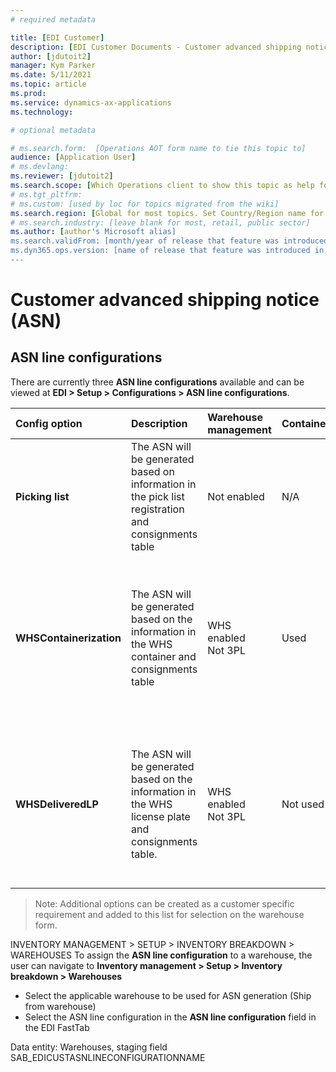 ```yaml
---
# required metadata

title: [EDI Customer]
description: [EDI Customer Documents - Customer advanced shipping notice]
author: [jdutoit2]
manager: Kym Parker
ms.date: 5/11/2021
ms.topic: article
ms.prod: 
ms.service: dynamics-ax-applications
ms.technology: 

# optional metadata

# ms.search.form:  [Operations AOT form name to tie this topic to]
audience: [Application User]
# ms.devlang: 
ms.reviewer: [jdutoit2]
ms.search.scope: [Which Operations client to show this topic as help for, to be set by content strategist, see list here: https://microsoft.sharepoint.com/teams/DynDoc/_layouts/15/WopiFrame.aspx?sourcedoc={23419e1c-eb64-42e9-aa9b-79875b428718}&action=edit&wd=target%28Core%20Dynamics%20AX%20CP%20requirements%2Eone%7C4CC185C0%2DEFAA%2D42CD%2D94B9%2D8F2A45E7F61A%2FVersions%20list%20for%20docs%20topics%7CC14BE630%2D5151%2D49D6%2D8305%2D554B5084593C%2F%29]
# ms.tgt_pltfrm: 
# ms.custom: [used by loc for topics migrated from the wiki]
ms.search.region: [Global for most topics. Set Country/Region name for localizations]
# ms.search.industry: [leave blank for most, retail, public sector]
ms.author: [author's Microsoft alias]
ms.search.validFrom: [month/year of release that feature was introduced in, in format yyyy-mm-dd]
ms.dyn365.ops.version: [name of release that feature was introduced in, see list here: https://microsoft.sharepoint.com/teams/DynDoc/_layouts/15/WopiFrame.aspx?sourcedoc={23419e1c-eb64-42e9-aa9b-79875b428718}&action=edit&wd=target%28Core%20Dynamics%20AX%20CP%20requirements%2Eone%7C4CC185C0%2DEFAA%2D42CD%2D94B9%2D8F2A45E7F61A%2FVersions%20list%20for%20docs%20topics%7CC14BE630%2D5151%2D49D6%2D8305%2D554B5084593C%2F%29]
---
```


# Customer advanced shipping notice (ASN)

## ASN line configurations
There are currently three **ASN line configurations** available and can be viewed at **EDI > Setup > Configurations > ASN line configurations**.

Config option       |	Description	            | Warehouse management	    | Containerization	    | Note
:--                 |:--                      |:--                        |:--                    |:--
**Picking list**    |	The ASN will be generated based on information in the pick list registration and consignments table	| Not enabled	 | N/A	| The SSCC should be populated for each line of the picking list registration
**WHSContainerization** |	The ASN will be generated based on the information in the WHS container and consignments table | WHS enabled <br> Not 3PL	| Used	| The container number will be used as the SSCC Id and therefore should be configured based on SSCC number requirements
**WHSDeliveredLP**      |	The ASN will be generated based on the information in the WHS license plate and consignments table.	| WHS enabled <br> Not 3PL	| Not used	| The target license plate number will be used as the SSCC Id and therefore should be configured based on SSCC number requirements

> Note: Additional options can be created as a customer specific requirement and added to this list for selection on the warehouse form.

INVENTORY MANAGEMENT > SETUP > INVENTORY BREAKDOWN > WAREHOUSES
To assign the **ASN line configuration** to a warehouse, the user can navigate to **Inventory management > Setup > Inventory breakdown > Warehouses**
-	Select the applicable warehouse to be used for ASN generation (Ship from warehouse)
-	Select the ASN line configuration in the **ASN line configuration** field in the EDI FastTab

Data entity: Warehouses, staging field SAB_EDICUSTASNLINECONFIGURATIONNAME

